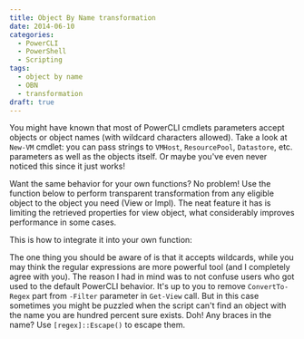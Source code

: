 ```yaml
---
title: Object By Name transformation
date: 2014-06-10
categories:
  - PowerCLI
  - PowerShell
  - Scripting
tags:
  - object by name
  - OBN
  - transformation
draft: true
---
```


You might have known that most of PowerCLI cmdlets parameters accept objects or object names (with wildcard characters allowed). Take a look at `New-VM` cmdlet: you can pass strings to `VMHost`, `ResourcePool`, `Datastore`, etc. parameters as well as the objects itself. Or maybe you've even never noticed this since it just works!
  
Want the same behavior for your own functions? No problem! Use the function below to perform transparent transformation from any eligible object to the object you need (View or Impl). The neat feature it has is limiting the retrieved properties for view object, what considerably improves performance in some cases.

This is how to integrate it into your own function:

The one thing you should be aware of is that it accepts wildcards, while you may think the regular expressions are more powerful tool (and I completely agree with you). The reason I had in mind was to not confuse users who got used to the default PowerCLI behavior. It's up to you to remove `ConvertTo-Regex` part from `-Filter` parameter in `Get-View` call. But in this case sometimes you might be puzzled when the script can't find an object with the name you are hundred percent sure exists. Doh! Any braces in the name? Use `[regex]::Escape()` to escape them.
